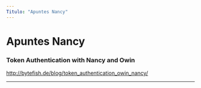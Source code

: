 ```yaml
---
Titulo: "Apuntes Nancy"
---
```

# Apuntes Nancy

### **Token Authentication with Nancy and Owin**

http://bytefish.de/blog/token_authentication_owin_nancy/

___


